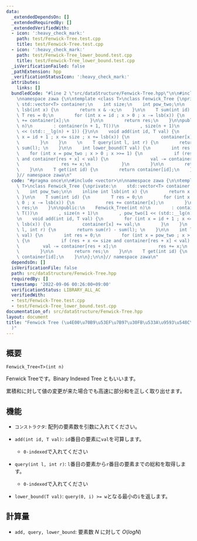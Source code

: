 ```yaml
---
data:
  _extendedDependsOn: []
  _extendedRequiredBy: []
  _extendedVerifiedWith:
  - icon: ':heavy_check_mark:'
    path: test/Fenwick-Tree.test.cpp
    title: test/Fenwick-Tree.test.cpp
  - icon: ':heavy_check_mark:'
    path: test/Fenwick-Tree_lower_bound.test.cpp
    title: test/Fenwick-Tree_lower_bound.test.cpp
  _isVerificationFailed: false
  _pathExtension: hpp
  _verificationStatusIcon: ':heavy_check_mark:'
  attributes:
    links: []
  bundledCode: "#line 2 \"src/dataStructure/Fenwick-Tree.hpp\"\n\n#include <vector>\n\
    \nnamespace zawa {\n\ntemplate <class T>\nclass Fenwick_Tree {\nprivate:\n   \
    \ std::vector<T> container;\n    int size;\n    int pow_two;\n\n    inline int\
    \ lsb(int x) {\n        return x & -x;\n    }\n\n    T sum(int id) {\n       \
    \ T res = 0;\n        for (int x = id ; x > 0 ; x -= lsb(x)) {\n            res\
    \ += container[x];\n        }\n\n        return res;\n    }\n\npublic:\n    Fenwick_Tree(int\
    \ n)\n        : container(n + 1, T())\n        , size(n + 1)\n        , pow_two(1\
    \ << (std::__lg(n) + 1)) {}\n\n    void add(int id, T val) {\n        for (int\
    \ x = id + 1 ; x <= size ; x += lsb(x)) {\n            container[x] += val;\n\
    \        }\n    }\n    \n    T query(int l, int r) {\n        return sum(r) -\
    \ sum(l); \n    }\n\n    int lower_bound(T val) {\n        int res = 0;\n    \
    \    for (int x = pow_two ; x > 0 ; x >>= 1) {\n            if (res + x <= size\
    \ and container[res + x] < val) {\n                val -= container[res + x];\n\
    \                res += x;\n            }\n        }\n\n        return res;\n\
    \    }\n\n    T get(int id) {\n        return container[id];\n    }\n\n};\n\n\
    }// namespace zawa\n"
  code: "#pragma once\n\n#include <vector>\n\nnamespace zawa {\n\ntemplate <class\
    \ T>\nclass Fenwick_Tree {\nprivate:\n    std::vector<T> container;\n    int size;\n\
    \    int pow_two;\n\n    inline int lsb(int x) {\n        return x & -x;\n   \
    \ }\n\n    T sum(int id) {\n        T res = 0;\n        for (int x = id ; x >\
    \ 0 ; x -= lsb(x)) {\n            res += container[x];\n        }\n\n        return\
    \ res;\n    }\n\npublic:\n    Fenwick_Tree(int n)\n        : container(n + 1,\
    \ T())\n        , size(n + 1)\n        , pow_two(1 << (std::__lg(n) + 1)) {}\n\
    \n    void add(int id, T val) {\n        for (int x = id + 1 ; x <= size ; x +=\
    \ lsb(x)) {\n            container[x] += val;\n        }\n    }\n    \n    T query(int\
    \ l, int r) {\n        return sum(r) - sum(l); \n    }\n\n    int lower_bound(T\
    \ val) {\n        int res = 0;\n        for (int x = pow_two ; x > 0 ; x >>= 1)\
    \ {\n            if (res + x <= size and container[res + x] < val) {\n       \
    \         val -= container[res + x];\n                res += x;\n            }\n\
    \        }\n\n        return res;\n    }\n\n    T get(int id) {\n        return\
    \ container[id];\n    }\n\n};\n\n}// namespace zawa\n"
  dependsOn: []
  isVerificationFile: false
  path: src/dataStructure/Fenwick-Tree.hpp
  requiredBy: []
  timestamp: '2022-09-06 00:26:00+09:00'
  verificationStatus: LIBRARY_ALL_AC
  verifiedWith:
  - test/Fenwick-Tree.test.cpp
  - test/Fenwick-Tree_lower_bound.test.cpp
documentation_of: src/dataStructure/Fenwick-Tree.hpp
layout: document
title: "Fenwick Tree (\u4E00\u70B9\u53EF\u7B97\u30FB\u533A\u9593\u548C\u53D6\u5F97\
  )"
---
```


## 概要
```
Fenwick_Tree<T>(int n)
```

Fenwick Treeです。Binary Indexed Tree ともいいます。

累積和に対して値の変更が来た場合でも高速に部分和を正しく取り出せます。

## 機能
- `コンストラクタ`: 配列の要素数を引数に入れてください。

- `add(int id, T val)`: `id`番目の要素に`val`を可算します。
	- `0-indexed`で入れてください

- `query(int l, int r)`: `l`番目の要素から`r`番目の要素までの総和を取得します。
	- `0-indexed`で入れてください

- `lower_bound(T val)`: `query(0, i) >= w`となる最小の`i`を返します。


## 計算量
-	`add, query, lower_bound`:  要素数 $N$ に対して $O(logN)$

